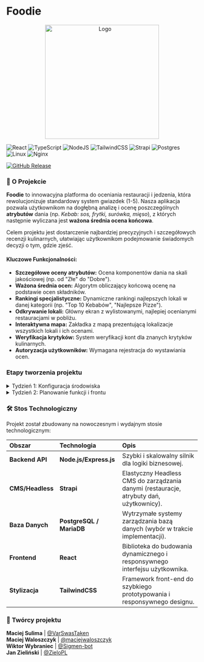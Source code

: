 # Foodie

<p align="center">
  <img src="https://waloszczyk.eu/public/foodie/image.png" width="300" alt="Logo">
</p>

![React](https://img.shields.io/badge/react-%2320232a.svg?style=for-the-badge&logo=react&logoColor=%2361DAFB)
![TypeScript](https://img.shields.io/badge/typescript-%23007ACC.svg?style=for-the-badge&logo=typescript&logoColor=white)
![NodeJS](https://img.shields.io/badge/node.js-6DA55F?style=for-the-badge&logo=node.js&logoColor=white)
![TailwindCSS](https://img.shields.io/badge/tailwindcss-%2338B2AC.svg?style=for-the-badge&logo=tailwind-css&logoColor=white)
![Strapi](https://img.shields.io/badge/strapi-%232E7EEA.svg?style=for-the-badge&logo=strapi&logoColor=white)
![Postgres](https://img.shields.io/badge/postgres-%23316192.svg?style=for-the-badge&logo=postgresql&logoColor=white)
![Linux](https://img.shields.io/badge/Linux-FCC624?style=for-the-badge&logo=linux&logoColor=black)
![Nginx](https://img.shields.io/badge/nginx-%23009639.svg?style=for-the-badge&logo=nginx&logoColor=white)

[![GitHub Release][releases-shield]][releases]

### 🌟 O Projekcie

**Foodie** to innowacyjna platforma do oceniania restauracji i jedzenia, która rewolucjonizuje standardowy system gwiazdek (1-5). Nasza aplikacja pozwala użytkownikom na dogłębną analizę i ocenę poszczególnych **atrybutów** dania (np. *Kebab: sos, frytki, surówka, mięso*), z których następnie wyliczana jest **ważona średnia ocena końcowa**.

Celem projektu jest dostarczenie najbardziej precyzyjnych i szczegółowych recenzji kulinarnych, ułatwiając użytkownikom podejmowanie świadomych decyzji o tym, gdzie zjeść.

#### Kluczowe Funkcjonalności:

* **Szczegółowe oceny atrybutów:** Ocena komponentów dania na skali jakościowej (np. od "Złe" do "Dobre").
* **Ważona średnia ocen:** Algorytm obliczający końcową ocenę na podstawie ocen składników.
* **Rankingi specjalistyczne:** Dynamiczne rankingi najlepszych lokali w danej kategorii (np. "Top 10 Kebabów", "Najlepsze Pizze").
* **Odkrywanie lokali:** Główny ekran z wylistowanymi, najlepiej ocenianymi restauracjami w pobliżu.
* **Interaktywna mapa:** Zakładka z mapą prezentującą lokalizacje wszystkich lokali i ich ocenami.
* **Weryfikacja krytyków:** System weryfikacji kont dla znanych krytyków kulinarnych.
* **Autoryzacja użytkowników:** Wymagana rejestracja do wystawiania ocen.

### Etapy tworzenia projektu

<details>
  <summary>
    Tydzień 1: Konfiguracja środowiska
  </summary>

  **Serwer i repozytorium**
  - [x] 1) Instalacja i konfiguracja serwera (Linux)
    - [x] a) Aktualizacja systemu i podstawowe zabezpieczenia
    - [x] b) Instalacja Node.js (zalecana LTS)
    - [x] c) Instalacja i konfiguracja bazy danych (PostgreSQL i MariaDB)
  - [x] 2) Utworzenie repozytorium Git
    - [ ] a) Ustalenie struktury branchy (main/develop/feature)
    - [ ] b) Dodanie pliku .gitignore i podstawowego README
  - [x] 3) Konfiguracja podstawowego projektu Node.js + Strapi
    - [x] a) Inicjalizacja projektu npm/yarn
    - [x] b) Instalacja Strapi i podstawowa konfiguracja
  - [ ] 4) Test połączenia z bazą danych
  - [x] 5) Prosty landing-page (coming-soon)

  **Modelowanie danych i API**
  - [ ] 1) Ustalenie modelu danych
  - [ ] 2) Definicja relacji w Strapi / modelach Node.js
  - [x] 3) Utworzenie pierwszych endpointów API
  - [ ] 4) Testowanie endpointów w Postmanie
    - [ ] a) Testy CRUD
    - [ ] b) Testy autoryzacji i walidacji
  - [ ] 5) Dokumentacja podstawowego API (krótki OpenAPI / README)
</details>

<details>
  <summary>
    Tydzień 2: Planowanie funkcji i frontu
  </summary>

  **Architektura**
  - [x] 1) Zaplanowanie architektury aplikacji (Front + API + DB)
  - [x] 2) Stworzenie szkicu ekranu głównego (lista lokali, mapa)
  - [ ] 3) Makieta ekranu logowania i ekranu oceny jedzenia
  - [x] 4) Ustalenie sposobu logowania (JWT / OAuth / inne)

  **Integracja front-endu**
  - [ ] 1) Utworzenie projektu React + Tailwinds (strukturacja katalogów)
  - [ ] 2) Połączenie z API — testowe pobranie listy lokali
  - [ ] 3) Konfiguracja routingu (Home / Map / Login)
  - [ ] 4) Przygotowanie komponentu „Karta lokalu” (zdjęcie, nazwa, ocena, skrócony opis)
  - [ ] 5) Podstawowe testy integracyjne (sprawdzenie pobierania danych i renderowania komponentów)
</details>

### 🛠 Stos Technologiczny

Projekt został zbudowany na nowoczesnym i wydajnym stosie technologicznym:

| Obszar | Technologia | Opis |
| :--- | :--- | :--- |
| **Backend API** | **Node.js/Express.js** | Szybki i skalowalny silnik dla logiki biznesowej. |
| **CMS/Headless** | **Strapi** | Elastyczny Headless CMS do zarządzania danymi (restauracje, atrybuty dań, użytkownicy). |
| **Baza Danych** | **PostgreSQL / MariaDB** | Wytrzymałe systemy zarządzania bazą danych (wybór w trakcie implementacji). |
| **Frontend** | **React** | Biblioteka do budowania dynamicznego i responsywnego interfejsu użytkownika. |
| **Stylizacja** | **TailwindCSS** | Framework front-end do szybkiego prototypowania i responsywnego designu. |


### 🤝 Twórcy projektu

**Maciej Sulima** | [@VarSwasTaken](https://github.com/VarSwasTaken) <br>
**Maciej Waloszczyk** | [@maciejwaloszczyk](https://github.com/maciejwaloszczyk) <br>
**Wiktor Wybraniec** | [@Sigmen-bot](https://github.com/Sigmen-bot) <br>
**Jan Zieliński** | [@ZieloPL](https://github.com/ZieloPL) <br>


[releases-shield]: https://img.shields.io/github/release/maciejwaloszczyk/foodie.svg?style=for-the-badge
[releases]: https://github.com/maciejwaloszczyk/foodie/releases
[license-shield]: https://img.shields.io/github/license/maciejwaloszczyk/foodie.svg?style=for-the-badge
[license]: https://github.com/maciejwaloszczyk/foodie/blob/master/LICENSE
